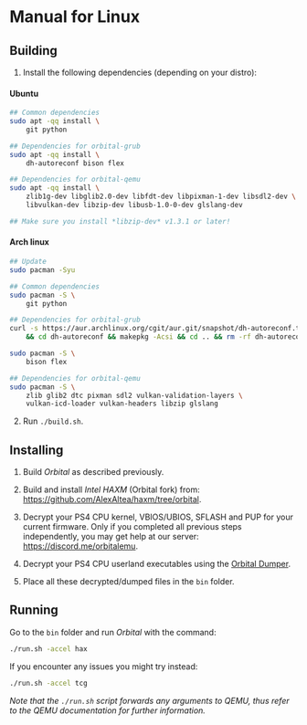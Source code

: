 
# Manual for Linux

## Building

1. Install the following dependencies (depending on your distro):

####  Ubuntu
```bash
## Common dependencies
sudo apt -qq install \
    git python

## Dependencies for orbital-grub
sudo apt -qq install \
    dh-autoreconf bison flex

## Dependencies for orbital-qemu
sudo apt -qq install \
    zlib1g-dev libglib2.0-dev libfdt-dev libpixman-1-dev libsdl2-dev \
    libvulkan-dev libzip-dev libusb-1.0-0-dev glslang-dev

## Make sure you install *libzip-dev* v1.3.1 or later!
```

#### Arch linux
```bash
## Update
sudo pacman -Syu

## Common dependencies
sudo pacman -S \
    git python

## Dependencies for orbital-grub
curl -s https://aur.archlinux.org/cgit/aur.git/snapshot/dh-autoreconf.tar.gz | tar xvz \
    && cd dh-autoreconf && makepkg -Acsi && cd .. && rm -rf dh-autoreconf

sudo pacman -S \
    bison flex

## Dependencies for orbital-qemu
sudo pacman -S \
    zlib glib2 dtc pixman sdl2 vulkan-validation-layers \
    vulkan-icd-loader vulkan-headers libzip glslang
```

2. Run `./build.sh`.


## Installing

1. Build *Orbital* as described previously.

2. Build and install *Intel HAXM* (Orbital fork) from: https://github.com/AlexAltea/haxm/tree/orbital.

3. Decrypt your PS4 CPU kernel, VBIOS/UBIOS, SFLASH and PUP for your current firmware. Only if you completed all previous steps independently, you may get help at our server: https://discord.me/orbitalemu.

4. Decrypt your PS4 CPU userland executables using the [Orbital Dumper](https://github.com/AlexAltea/orbital/tree/master/tools/dumper).

5. Place all these decrypted/dumped files in the `bin` folder.


## Running

Go to the `bin` folder and run *Orbital* with the command:

```bash
./run.sh -accel hax
```

If you encounter any issues you might try instead:

```bash
./run.sh -accel tcg
```
*Note that the `./run.sh` script forwards any arguments to QEMU, thus refer to the QEMU documentation for further information.*
